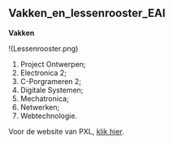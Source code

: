 ## Vakken_en_lessenrooster_EAI

**Vakken**

!(Lessenrooster.png)

1.  Project Ontwerpen; 
2.  Electronica 2; 
3.  C-Porgrameren 2;
4.  Digitale Systemen; 
5.  Mechatronica; 
6.  Netwerken;
7. Webtechnologie.

Voor de website van PXL, [klik hier](https://www.pxl.be/).

